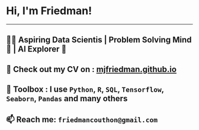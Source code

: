 # Hi, I'm Friedman!

---
👨‍💻 Aspiring Data Scientis | Problem Solving Mind 🧠 | AI Explorer 🤖
---
📄 Check out my CV on : [mjfriedman.github.io](https://mjfriedman.github.io)
---
🧰 Toolbox : I use `Python`, `R`, `SQL`, `Tensorflow`, `Seaborn`, `Pandas` and many others
---
📫 Reach me: `friedmancouthon@gmail.com`
---




<!--
**mjfriedman/mjfriedman** is a ✨ _special_ ✨ repository because its `README.md` (this file) appears on your GitHub profile.

Here are some ideas to get you started:

- 🔭 I’m currently working on ...
- 🌱 I’m currently learning ...
- 👯 I’m looking to collaborate on ...
- 🤔 I’m looking for help with ...
- 💬 Ask me about ...
- 📫 How to reach me: ...
- 😄 Pronouns: ...
- ⚡ Fun fact: ...
-->
